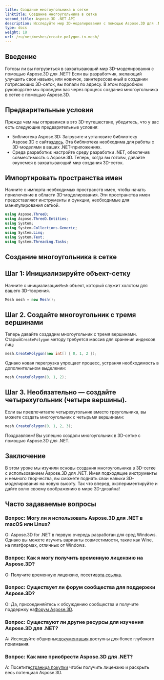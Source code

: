 ```yaml
---
title: Создание многоугольника в сетке
linktitle: Создание многоугольника в сетке
second_title: Aspose.3D .NET API
description: Исследуйте мир 3D-моделирования с помощью Aspose.3D для .NET. Создавайте потрясающие многоугольники в сетках без особых усилий. Загрузите сейчас и получите захватывающий опыт разработки!
type: docs
weight: 18
url: /ru/net/meshes/create-polygon-in-mesh/
---
```

## Введение
Готовы ли вы погрузиться в захватывающий мир 3D-моделирования с помощью Aspose.3D для .NET? Если вы разработчик, желающий улучшить свои навыки, или новичок, заинтересованный в создании потрясающих 3D-сеток, вы попали по адресу. В этом подробном руководстве мы проведем вас через процесс создания многоугольника в сетке с помощью Aspose.3D.
## Предварительные условия
Прежде чем мы отправимся в это 3D-путешествие, убедитесь, что у вас есть следующие предварительные условия:
-  Библиотека Aspose.3D: Загрузите и установите библиотеку Aspose.3D с сайта[здесь](https://releases.aspose.com/3d/net/). Эта библиотека необходима для работы с 3D-моделями в ваших .NET-приложениях.
- Среда разработки: настройте среду разработки .NET, обеспечив совместимость с Aspose.3D.
Теперь, когда вы готовы, давайте окунемся в захватывающий мир создания 3D-сеток.
## Импортировать пространства имен
Начните с импорта необходимых пространств имен, чтобы начать приключение в области 3D-моделирования. Эти пространства имен предоставляют инструменты и функции, необходимые для манипулирования сеткой.
```csharp
using Aspose.ThreeD;
using Aspose.ThreeD.Entities;
using System;
using System.Collections.Generic;
using System.Linq;
using System.Text;
using System.Threading.Tasks;
```
## Создание многоугольника в сетке
## Шаг 1: Инициализируйте объект-сетку
 Начните с инициализации`Mesh` объект, который служит холстом для вашего 3D-творения.
```csharp
Mesh mesh = new Mesh();
```
## Шаг 2. Создайте многоугольник с тремя вершинами
 Теперь давайте создадим многоугольник с тремя вершинами. Старый`CreatePolygon` методу требуется массив для хранения индексов лиц:
```csharp
mesh.CreatePolygon(new int[] { 0, 1, 2 });
```
Однако новая перегрузка упрощает процесс, устраняя необходимость в дополнительном выделении:
```csharp
mesh.CreatePolygon(0, 1, 2);
```
## Шаг 3. Необязательно — создайте четырехугольник (четыре вершины).
Если вы предпочитаете четырехугольник вместо треугольника, вы можете создать многоугольник с четырьмя вершинами:
```csharp
mesh.CreatePolygon(0, 1, 2, 3);
```
Поздравляем! Вы успешно создали многоугольник в 3D-сетке с помощью Aspose.3D для .NET.
## Заключение
В этом уроке мы изучили основы создания многоугольника в 3D-сетке с использованием Aspose.3D для .NET. Имея подходящие инструменты и немного творчества, вы сможете поднять свои навыки 3D-моделирования на новую высоту. Так что вперед, экспериментируйте и дайте волю своему воображению в мире 3D-дизайна!
## Часто задаваемые вопросы
### Вопрос: Могу ли я использовать Aspose.3D для .NET в macOS или Linux?
О: Aspose.3D for .NET в первую очередь разработан для сред Windows. Однако вы можете изучить варианты совместимости, такие как Wine, на платформах, отличных от Windows.
### Вопрос: Как я могу получить временную лицензию на Aspose.3D?
 О: Получите временную лицензию, посетив[эта ссылка](https://purchase.aspose.com/temporary-license/).
### Вопрос: Существует ли форум сообщества для поддержки Aspose.3D?
 О: Да, присоединяйтесь к обсуждению сообщества и получите поддержку на[Форум Aspose.3D](https://forum.aspose.com/c/3d/18).
### Вопрос: Существуют ли другие ресурсы для изучения Aspose.3D для .NET?
 A: Исследуйте обширные[документация](https://reference.aspose.com/3d/net/) доступны для более глубокого понимания.
### Вопрос: Как мне приобрести Aspose.3D для .NET?
 А: Посетите[страница покупки](https://purchase.aspose.com/buy) чтобы получить лицензию и раскрыть весь потенциал Aspose.3D.